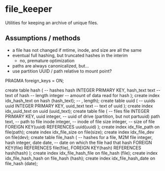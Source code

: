 # file_keeper

Utilities for keeping an archive of unique files.

## Assumptions / methods

 - a file has not changed if mtime, inode, and size are all the same
 - eventual full hashing, but truncated hashes in the interim
   - no, premature optimization
 - paths are always canonicalized, but...
 - use partition UUID / path relative to mount point?

PRAGMA foreign_keys = ON;

create table hash (    -- hashes
    hash INTEGER PRIMARY KEY,
    hash_text text     -- text of hash
    -- length integer     -- amount of data read for hash
);
create index idx_hash_text on hash (hash_text); -- , length);
create table uuid (    -- uuids
    uuid INTEGER PRIMARY KEY,
    uuid_text text     -- text of uuid
);
create index idx_uuid_text on uuid (uuid_text);
create table file (    -- files
    file INTEGER PRIMARY KEY,
    uuid integer,      -- uuid of drive (partition, but not partuuid)
    path text,         -- path to file
    inode integer,     -- inode of file
    size integer,      -- size of file
    FOREIGN KEY(uuid) REFERENCES uuid(uuid)
);
create index idx_file_path on file(path);
create index idx_file_size on file(size);
create index idx_file_dev on file(dev);
create table file_hash (    -- hashes for a file, M2M
    file integer,
    hash integer,
    date date,      -- date on which the file had that hash
    FOREIGN KEY(file) REFERENCES file(file),
    FOREIGN KEY(hash) REFERENCES hash(hash)
);
create index idx_file_hash_file on file_hash (file);
create index idx_file_hash_hash on file_hash (hash);
create index idx_file_hash_date on file_hash (date);
